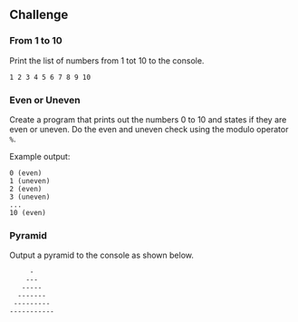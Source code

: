 ## Challenge

### From 1 to 10

Print the list of numbers from 1 tot 10 to the console.

```text
1 2 3 4 5 6 7 8 9 10
```

### Even or Uneven

Create a program that prints out the numbers 0 to 10 and states if they are even or uneven. Do the even and uneven check using the modulo operator `%`.

Example output:

```text
0 (even)
1 (uneven)
2 (even)
3 (uneven)
...
10 (even)
```

### Pyramid

Output a pyramid to the console as shown below.

```text
     -
    ---
   -----
  -------
 ---------
-----------
```

